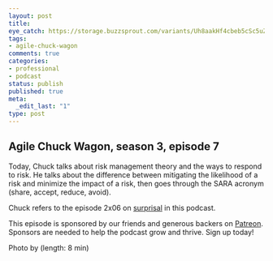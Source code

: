 ```yaml
---
layout: post
title: 
eye_catch: https://storage.buzzsprout.com/variants/Uh8aakHf4cbeb5cSc5uZmy8P/8d66eb17bb7d02ca4856ab443a78f2148cafbb129f58a3c81282007c6fe24ff2?.jpg
tags:
- agile-chuck-wagon
comments: true
categories:
- professional
- podcast
status: publish
published: true
meta:
  _edit_last: "1"
type: post
---
```


## Agile Chuck Wagon, season 3, episode 7

Today, Chuck talks about risk management theory and the ways to respond to risk. He talks about the difference between mitigating the likelihood of a risk and minimize the impact of a risk, then goes through the SARA acronym (share, accept, reduce, avoid).  
  
Chuck refers to the episode 2x06 on [surprisal](http://agilechuckwagon.com/surprisal-2x06) in this podcast.  
  
This episode is sponsored by our friends and generous backers on [Patreon](https://www.patreon.com/agilechuckwagon). Sponsors are needed to help the podcast grow and thrive. Sign up today!

Photo by   (length: 8 min)
